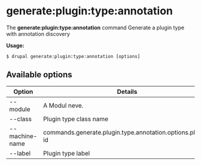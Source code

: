 # generate:plugin:type:annotation
The **generate:plugin:type:annotation** command Generate a plugin type with annotation discovery

**Usage:**
```
$ drupal generate:plugin:type:annotation [options] 
```

## Available options
Option | Details
-------|-------------
--module | A Modul neve.
--class | Plugin type class name
--machine-name | commands.generate.plugin.type.annotation.options.plugin-id
--label | Plugin type label
